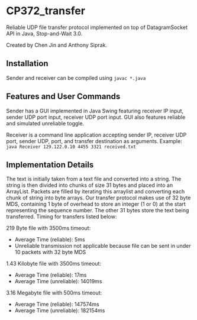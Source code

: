 # CP372_transfer
Reliable UDP file transfer protocol implemented on top of DatagramSocket API in Java, Stop-and-Wait 3.0.

Created by Chen Jin and Anthony Siprak. 

## Installation
Sender and receiver can be compiled using ```javac *.java```

## Features and User Commands
Sender has a GUI implemented in Java Swing featuring receiver IP input, sender UDP port input, receiver UDP port input. GUI also features reliable and simulated unreliable toggle.

Receiver is a command line application accepting sender IP, receiver UDP port, sender UDP, port, and transfer destination as arguments. 
Example: ```java Receiver 129.122.0.10 4455 3321 received.txt```


## Implementation Details
The text is initially taken from a text file and converted into a string. The string is then divided into chunks of size 31 bytes and placed into an ArrayList. Packets are filled by iterating this arraylist and converting each chunk of string into byte arrays. Our transfer protocol makes use of 32 byte MDS, containing 1 byte of overhead to store an integer (1 or 0) at the start representing the sequence number. The other 31 bytes store the text being transferred. Timing for transfers listed below:

219 Byte file with 3500ms timeout: 
- Average Time (reliable): 5ms 
- Unreliable transmission not applicable because file can be sent in under 10 packets with 32 byte MDS

1.43 Kilobyte file with 3500ms timeout: 
- Average Time (reliable): 17ms 
- Average Time (unreliable): 14019ms 

3.16 Megabyte file with 500ms timeout: 
- Average Time (reliable): 147574ms 
- Average Time (unreliable): 182154ms
